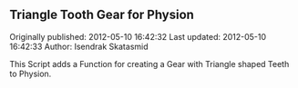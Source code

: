 ## Triangle Tooth Gear for Physion 
Originally published: 2012-05-10 16:42:32 
Last updated: 2012-05-10 16:42:33 
Author: Isendrak Skatasmid 
 
This Script adds a Function for creating a Gear with Triangle shaped Teeth to Physion.